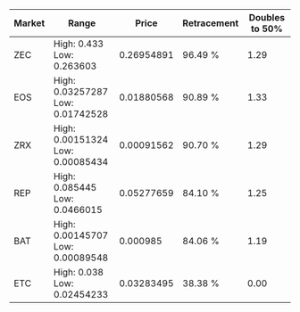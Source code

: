 | Market | Range | Price| Retracement | Doubles to 50% |
| --- | --- | --- | --- | --- |
| ZEC | High: 0.433<br />Low: 0.263603 | 0.26954891 | 96.49 % | 1.29 |
| EOS | High: 0.03257287<br />Low: 0.01742528 | 0.01880568 | 90.89 % | 1.33 |
| ZRX | High: 0.00151324<br />Low: 0.00085434 | 0.00091562 | 90.70 % | 1.29 |
| REP | High: 0.085445<br />Low: 0.0466015 | 0.05277659 | 84.10 % | 1.25 |
| BAT | High: 0.00145707<br />Low: 0.00089548 | 0.000985 | 84.06 % | 1.19 |
| ETC | High: 0.038<br />Low: 0.02454233 | 0.03283495 | 38.38 % | 0.00 |
